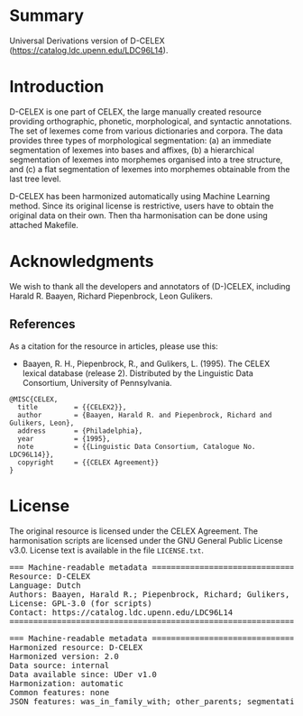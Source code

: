 # Summary

Universal Derivations version of D-CELEX (https://catalog.ldc.upenn.edu/LDC96L14).


# Introduction

D-CELEX is one part of CELEX, the large manually created resource providing orthographic, phonetic, morphological, and syntactic annotations. The set of lexemes come from various dictionaries and corpora. The data provides three types of morphological segmentation: (a) an immediate segmentation of lexemes into bases and affixes, (b) a hierarchical segmentation of lexemes into morphemes organised into a tree structure, and (c) a flat segmentation of lexemes into morphemes obtainable from the last tree level.

D-CELEX has been harmonized automatically using Machine Learning method.
Since its original license is restrictive, users have to obtain the original data on their own. Then tha harmonisation can be done using attached Makefile.


# Acknowledgments

We wish to thank all the developers and annotators of (D-)CELEX, including Harald R. Baayen, Richard Piepenbrock, Leon Gulikers.


## References

As a citation for the resource in articles, please use this:

* Baayen, R. H., Piepenbrock, R., and Gulikers, L. (1995). The CELEX lexical database (release 2). Distributed by the Linguistic Data Consortium, University of Pennsylvania.

```
@MISC{CELEX,
  title         = {{CELEX2}},
  author        = {Baayen, Harald R. and Piepenbrock, Richard and Gulikers, Leon},
  address       = {Philadelphia},
  year          = {1995},
  note          = {{Linguistic Data Consortium, Catalogue No. LDC96L14}},
  copyright     = {{CELEX Agreement}}
}
```


# License

The original resource is licensed under the CELEX Agreement.
The harmonisation scripts are licensed under the GNU General Public License v3.0.
License text is available in the file `LICENSE.txt`.


<pre>
=== Machine-readable metadata =================================================
Resource: D-CELEX
Language: Dutch
Authors: Baayen, Harald R.; Piepenbrock, Richard; Gulikers, Leon
License: GPL-3.0 (for scripts)
Contact: https://catalog.ldc.upenn.edu/LDC96L14
===============================================================================
</pre>

<pre>
=== Machine-readable metadata =================================================
Harmonized resource: D-CELEX
Harmonized version: 2.0
Data source: internal
Data available since: UDer v1.0
Harmonization: automatic
Common features: none
JSON features: was_in_family_with; other_parents; segmentation_hierarch; segmentation; morpheme_order
